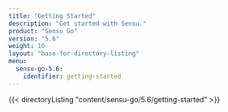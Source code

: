 ```yaml
---
title: "Getting Started"
description: "Get started with Sensu."
product: "Sensu Go"
version: "5.6"
weight: 10
layout: "base-for-directory-listing"
menu:
  sensu-go-5.6:
    identifier: getting-started
---
```


{{< directoryListing "content/sensu-go/5.6/getting-started" >}}
